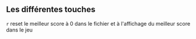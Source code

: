 ## Les différentes touches 
`r` reset le meilleur score à 0 dans le fichier et à l'affichage du meilleur score dans le jeu